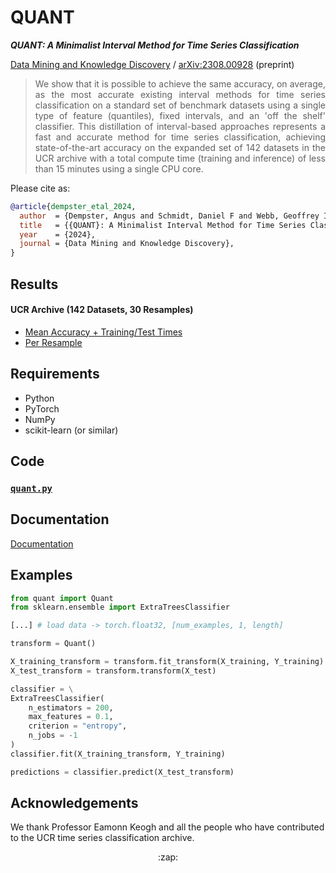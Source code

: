 # QUANT

***QUANT: A Minimalist Interval Method for Time Series Classification***

[Data Mining and Knowledge Discovery](https://doi.org/10.1007/s10618-024-01036-9) / [arXiv:2308.00928](https://arxiv.org/abs/2308.00928) (preprint)


> <div align="justify">We show that it is possible to achieve the same accuracy, on average, as the most accurate existing interval methods for time series classification on a standard set of benchmark datasets using a single type of feature (quantiles), fixed intervals, and an 'off the shelf' classifier. This distillation of interval-based approaches represents a fast and accurate method for time series classification, achieving state-of-the-art accuracy on the expanded set of 142 datasets in the UCR archive with a total compute time (training and inference) of less than 15 minutes using a single CPU core.</div>

Please cite as:

```bibtex
@article{dempster_etal_2024,
  author  = {Dempster, Angus and Schmidt, Daniel F and Webb, Geoffrey I},
  title   = {{QUANT}: A Minimalist Interval Method for Time Series Classification},
  year    = {2024},
  journal = {Data Mining and Knowledge Discovery},
}
```

## Results

#### UCR Archive (142 Datasets, 30 Resamples)

* [Mean Accuracy + Training/Test Times](./results/accuracy_mean_ucr142.csv)
* [Per Resample](./results/accuracy_resamples_ucr142.csv)

## Requirements

* Python
* PyTorch
* NumPy
* scikit-learn (or similar)

## Code

### [`quant.py`](./code/quant.py)

## Documentation

[Documentation](./doc.md)

## Examples

```python
from quant import Quant
from sklearn.ensemble import ExtraTreesClassifier

[...] # load data -> torch.float32, [num_examples, 1, length]

transform = Quant()

X_training_transform = transform.fit_transform(X_training, Y_training)
X_test_transform = transform.transform(X_test)

classifier = \
ExtraTreesClassifier(
    n_estimators = 200,
    max_features = 0.1,
    criterion = "entropy",
    n_jobs = -1
)
classifier.fit(X_training_transform, Y_training)

predictions = classifier.predict(X_test_transform)
```

## Acknowledgements

We thank Professor Eamonn Keogh and all the people who have contributed to the UCR time series classification archive.

<div align="center">:zap:</div>
